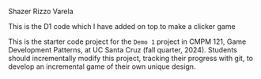 Shazer Rizzo Varela

This is the D1 code which I have added on top to make a clicker game

This is the starter code project for the `Demo 1` project in CMPM 121, Game Development Patterns, at UC Santa Cruz (fall quarter, 2024). Students should incrementally modify this project, tracking their progress with git, to develop an incremental game of their own unique design.
